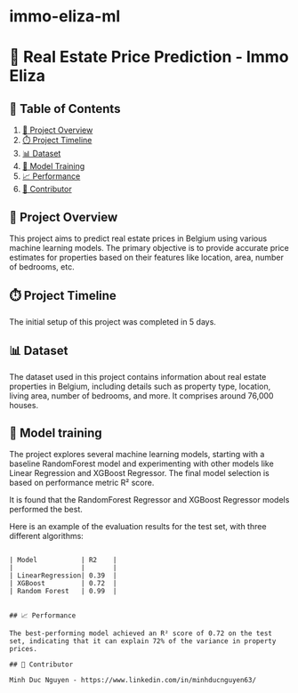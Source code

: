 # immo-eliza-ml

# 🏡 Real Estate Price Prediction - Immo Eliza

## 📑 Table of Contents

1. [🔎 Project Overview](#project-overview)
2. [⏱️ Project Timeline](#project-timeline)
3. [📊 Dataset](#dataset)
4. [🤖 Model Training](#model-training)
5. [📈 Performance](#performance)
6. [👥 Contributor](#contributor)

## 🔎 Project Overview

This project aims to predict real estate prices in Belgium using various machine learning models. The primary objective is to provide accurate price estimates for properties based on their features like location, area, number of bedrooms, etc.

## ⏱️ Project Timeline
The initial setup of this project was completed in 5 days.

## 📊 Dataset

The dataset used in this project contains information about real estate properties in Belgium, including details such as property type, location, living area, number of bedrooms, and more. It comprises around 76,000 houses.

## 🤖 Model training

The project explores several machine learning models, starting with a baseline RandomForest model and experimenting with other models like Linear Regression and XGBoost Regressor. The final model selection is based on performance metric R² score.

It is found that the RandomForest Regressor and XGBoost Regressor models performed the best.

Here is an example of the evaluation results for the test set, with three different algorithms:

```

| Model           | R2    |
|                 |       |
| LinearRegression| 0.39  |
| XGBoost         | 0.72  |
| Random Forest   | 0.99  |


## 📈 Performance

The best-performing model achieved an R² score of 0.72 on the test set, indicating that it can explain 72% of the variance in property prices.

## 👥 Contributor

Minh Duc Nguyen - https://www.linkedin.com/in/minhducnguyen63/
